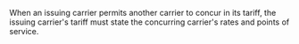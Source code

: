 When an issuing carrier permits another carrier to concur in its tariff, the issuing carrier's tariff must state the concurring carrier's rates and points of service.

